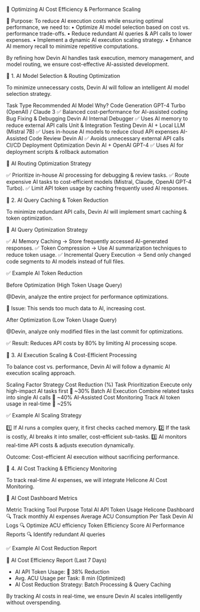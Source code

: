 📌 Optimizing AI Cost Efficiency & Performance Scaling

📌 Purpose:
To reduce AI execution costs while ensuring optimal performance, we need to:
	•	Optimize AI model selection based on cost vs. performance trade-offs.
	•	Reduce redundant AI queries & API calls to lower expenses.
	•	Implement a dynamic AI execution scaling strategy.
	•	Enhance AI memory recall to minimize repetitive computations.

By refining how Devin AI handles task execution, memory management, and model routing, we ensure cost-effective AI-assisted development.

📍 1. AI Model Selection & Routing Optimization

To minimize unnecessary costs, Devin AI will follow an intelligent AI model selection strategy.

Task Type	Recommended AI Model	Why?
Code Generation	GPT-4 Turbo (OpenAI) / Claude 3	✅ Balanced cost-performance for AI-assisted coding
Bug Fixing & Debugging	Devin AI Internal Debugger	✅ Uses AI memory to reduce external API calls
Unit & Integration Testing	Devin AI + Local LLM (Mistral 7B)	✅ Uses in-house AI models to reduce cloud API expenses
AI-Assisted Code Review	Devin AI	✅ Avoids unnecessary external API calls
CI/CD Deployment Optimization	Devin AI + OpenAI GPT-4	✅ Uses AI for deployment scripts & rollback automation

📝 AI Routing Optimization Strategy

✅ Prioritize in-house AI processing for debugging & review tasks.
✅ Route expensive AI tasks to cost-efficient models (Mistral, Claude, OpenAI GPT-4 Turbo).
✅ Limit API token usage by caching frequently used AI responses.

📍 2. AI Query Caching & Token Reduction

To minimize redundant API calls, Devin AI will implement smart caching & token optimization.

📝 AI Query Optimization Strategy

✅ AI Memory Caching → Store frequently accessed AI-generated responses.
✅ Token Compression → Use AI summarization techniques to reduce token usage.
✅ Incremental Query Execution → Send only changed code segments to AI models instead of full files.

✅ Example AI Token Reduction

Before Optimization (High Token Usage Query)

@Devin, analyze the entire project for performance optimizations.

🚀 Issue: This sends too much data to AI, increasing cost.

After Optimization (Low Token Usage Query)

@Devin, analyze only modified files in the last commit for optimizations.

✅ Result:  Reduces API costs by 80% by limiting AI processing scope.

📍 3. AI Execution Scaling & Cost-Efficient Processing

To balance cost vs. performance, Devin AI will follow a dynamic AI execution scaling approach.

Scaling Factor	Strategy	Cost Reduction (%)
Task Prioritization	Execute only high-impact AI tasks first	🔽 ~30%
Batch AI Execution	Combine related tasks into single AI calls	🔽 ~40%
AI-Assisted Cost Monitoring	Track AI token usage in real-time	🔽 ~25%

✅ Example AI Scaling Strategy

1️⃣ If AI runs a complex query, it first checks cached memory.
2️⃣ If the task is costly, AI breaks it into smaller, cost-efficient sub-tasks.
3️⃣ AI monitors real-time API costs & adjusts execution dynamically.

Outcome: Cost-efficient AI execution without sacrificing performance.

📍 4. AI Cost Tracking & Efficiency Monitoring

To track real-time AI expenses, we will integrate Helicone AI Cost Monitoring.

📝 AI Cost Dashboard Metrics

Metric	Tracking Tool	Purpose
Total AI API Token Usage	Helicone Dashboard	🔍 Track monthly AI expenses
Average ACU Consumption Per Task	Devin AI Logs	🔍 Optimize ACU efficiency
Token Efficiency Score	AI Performance Reports	🔍 Identify redundant AI queries

✅ Example AI Cost Reduction Report

🚀 AI Cost Efficiency Report (Last 7 Days)
- AI API Token Usage: 🔽 38% Reduction
- Avg. ACU Usage per Task: 8 min (Optimized)
- AI Cost Reduction Strategy: Batch Processing & Query Caching

By tracking AI costs in real-time, we ensure Devin AI scales intelligently without overspending.


